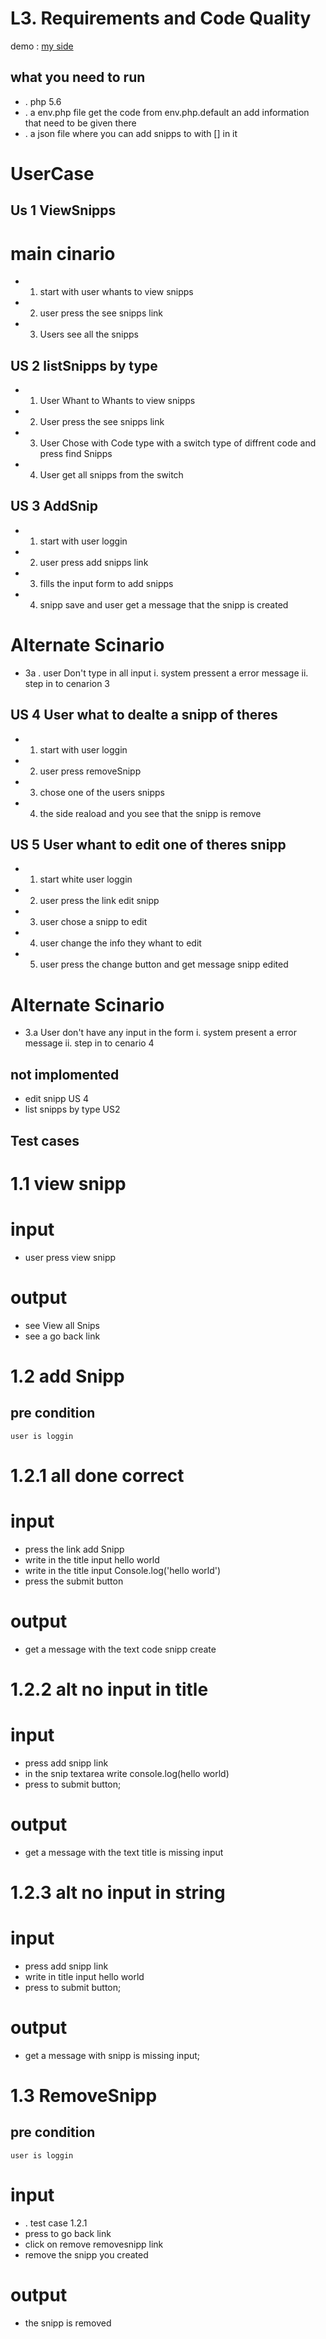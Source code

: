 # L3. Requirements and Code Quality

demo : [my side](http://ah224cy.000webhostapp.com/)

## what you need to run

* . php 5.6
* . a env.php file get the code from env.php.default an add information that need to be given there
* . a json file where you can add snipps to with [] in it

# UserCase

## Us 1 ViewSnipps

# main cinario

* 1. start with user whants to view snipps 
* 2. user press the see snipps link
* 3. Users see all the snipps

## US 2 listSnipps by type 

* 1. User Whant to Whants to view snipps
* 2. User press the see snipps link
* 3. User Chose with Code type with a switch type of diffrent code and press find Snipps
* 4. User get all snipps from the switch 
## US 3 AddSnip

* 1. start with user loggin
* 2. user press add snipps link
* 3. fills the input form to add snipps
* 4. snipp save and user get a message that the snipp is created 

# Alternate Scinario

* 3a . user Don't type in all input
        i. system pressent a error message
        ii. step in to cenarion 3
    

## US 4 User what to dealte a snipp of theres

* 1. start with user loggin
* 2. user press removeSnipp
* 3. chose one of the users snipps 
* 4. the side reaload and you see that the snipp is remove

## US 5 User whant to edit one of theres snipp

* 1. start white user loggin
* 2. user press the link edit snipp 
* 3. user chose a snipp to edit
* 4. user change the info they whant to edit
* 5. user press the change button and get message snipp edited

# Alternate Scinario

* 3.a User don't have any input in the form
    i. system present a error message
    ii. step in to cenario 4

## not implomented

* edit snipp US 4
* list snipps by type US2


## Test cases

# 1.1 view snipp

# input 

* user press view snipp 

# output

* see View all Snips
* see a go back link

# 1.2 add Snipp 

## pre condition 
    
    user is loggin

# 1.2.1 all done correct

# input

* press the link add Snipp
* write in the title input hello world
* write in the title input Console.log('hello world')
* press the submit button

# output

* get a message with the text code snipp create


# 1.2.2 alt no input in title

# input

* press add snipp link
* in the snip textarea write console.log(hello world)
* press to submit button;

# output

* get a message with the text title is missing input


# 1.2.3 alt no input in string

# input 

* press add snipp link
* write in title input hello world
* press to submit button;

# output 

* get a message with snipp is missing input;

# 1.3 RemoveSnipp 

## pre condition 
    
    user is loggin

# input 
* . test case 1.2.1 
* press to go back link 
* click on remove removesnipp link
* remove the snipp you created

# output

* the snipp is removed
